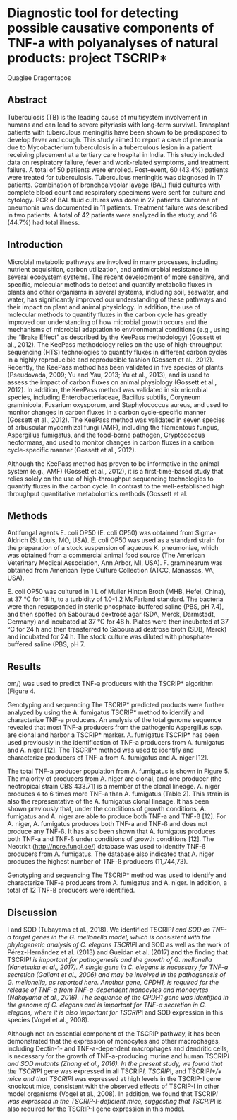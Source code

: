 # Diagnostic tool for detecting possible causative components of TNF-a with polyanalyses of natural products: project TSCRIP*
Quaglee Dragontacos


## Abstract
Tuberculosis (TB) is the leading cause of multisystem involvement in humans and can lead to severe pityriasis with long-term survival. Transplant patients with tuberculous meningitis have been shown to be predisposed to develop fever and cough. This study aimed to report a case of pneumonia due to Mycobacterium tuberculosis in a tuberculous lesion in a patient receiving placement at a tertiary care hospital in India. This study included data on respiratory failure, fever and work-related symptoms, and treatment failure. A total of 50 patients were enrolled. Post-event, 60 (43.4%) patients were treated for tuberculosis. Tuberculous meningitis was diagnosed in 17 patients. Combination of bronchoalveolar lavage (BAL) fluid cultures with complete blood count and respiratory specimens were sent for culture and cytology. PCR of BAL fluid cultures was done in 27 patients. Outcome of pneumonia was documented in 11 patients. Treatment failure was described in two patients. A total of 42 patients were analyzed in the study, and 16 (44.7%) had total illness.


## Introduction
Microbial metabolic pathways are involved in many processes, including nutrient acquisition, carbon utilization, and antimicrobial resistance in several ecosystem systems. The recent development of more sensitive, and specific, molecular methods to detect and quantify metabolic fluxes in plants and other organisms in several systems, including soil, seawater, and water, has significantly improved our understanding of these pathways and their impact on plant and animal physiology. In addition, the use of molecular methods to quantify fluxes in the carbon cycle has greatly improved our understanding of how microbial growth occurs and the mechanisms of microbial adaptation to environmental conditions (e.g., using the “Brake Effect” as described by the KeePass methodology) (Gossett et al., 2012). The KeePass methodology relies on the use of high-throughput sequencing (HTS) technologies to quantify fluxes in different carbon cycles in a highly reproducible and reproducible fashion (Gossett et al., 2012). Recently, the KeePass method has been validated in five species of plants (Pseudovada, 2009; Yu and Yau, 2013; Yu et al., 2013), and is used to assess the impact of carbon fluxes on animal physiology (Gossett et al., 2012). In addition, the KeePass method was validated in six microbial species, including Enterobacteriaceae, Bacillus subtilis, Coryneum graminicola, Fusarium oxysporum, and Staphylococcus aureus, and used to monitor changes in carbon fluxes in a carbon cycle-specific manner (Gossett et al., 2012). The KeePass method was validated in seven species of arbuscular mycorrhizal fungi (AMF), including the filamentous fungus, Aspergillus fumigatus, and the food-borne pathogen, Cryptococcus neoformans, and used to monitor changes in carbon fluxes in a carbon cycle-specific manner (Gossett et al., 2012).

Although the KeePass method has proven to be informative in the animal system (e.g., AMF) (Gossett et al., 2012), it is a first-time-based study that relies solely on the use of high-throughput sequencing technologies to quantify fluxes in the carbon cycle. In contrast to the well-established high throughput quantitative metabolomics methods (Gossett et al.


## Methods
Antifungal agents
E. coli OP50 (E. coli OP50) was obtained from Sigma-Aldrich (St Louis, MO, USA). E. coli OP50 was used as a standard strain for the preparation of a stock suspension of aqueous K. pneumoniae, which was obtained from a commercial animal food source (The American Veterinary Medical Association, Ann Arbor, MI, USA). F. graminearum was obtained from American Type Culture Collection (ATCC, Manassas, VA, USA).

E. coli OP50 was cultured in 1 L of Muller Hinton Broth (MHB, Hefei, China), at 37 °C for 18 h, to a turbidity of 1.0-1.2 McFarland standard. The bacteria were then resuspended in sterile phosphate-buffered saline (PBS, pH 7.4), and then spotted on Sabouraud dextrose agar (SDA, Merck, Darmstadt, Germany) and incubated at 37 °C for 48 h. Plates were then incubated at 37 °C for 24 h and then transferred to Sabouraud dextrose broth (SDB, Merck) and incubated for 24 h. The stock culture was diluted with phosphate-buffered saline (PBS, pH 7.


## Results
om/) was used to predict TNF-a producers with the TSCRIP* algorithm (Figure 4.

Genotyping and sequencing
The TSCRIP* predicted products were further analyzed by using the A. fumigatus TSCRIP* method to identify and characterize TNF-a producers. An analysis of the total genome sequence revealed that most TNF-a producers from the pathogenic Aspergillus spp. are clonal and harbor a TSCRIP* marker. A. fumigatus TSCRIP* has been used previously in the identification of TNF-a producers from A. fumigatus and A. niger [12]. The TSCRIP* method was used to identify and characterize producers of TNF-a from A. fumigatus and A. niger [12].

The total TNF-a producer population from A. fumigatus is shown in Figure 5. The majority of producers from A. niger are clonal, and one producer (the neotropical strain CBS 433.71) is a member of the clonal lineage. A. niger produces 4 to 6 times more TNF-a than A. fumigatus (Table 2). This strain is also the representative of the A. fumigatus clonal lineage. It has been shown previously that, under the conditions of growth conditions, A. fumigatus and A. niger are able to produce both TNF-a and TNF-ß [12]. For A. niger, A. fumigatus produces both TNF-a and TNF-ß and does not produce any TNF-ß. It has also been shown that A. fumigatus produces both TNF-a and TNF-ß under conditions of growth conditions [12]. The Neotrkit (http://nore.fungi.de/) database was used to identify TNF-ß producers from A. fumigatus. The database also indicated that A. niger produces the highest number of TNF-ß producers (11,744,73).

Genotyping and sequencing
The TSCRIP* method was used to identify and characterize TNF-a producers from A. fumigatus and A. niger. In addition, a total of 12 TNF-ß producers were identified.


## Discussion
I and SOD (Tubayama et al., 2018). We identified TSCRIP*I and SOD as TNF-a target genes in the G. mellonella model, which is consistent with the phylogenetic analysis of C. elegans TSCRIP*I and SOD as well as the work of Pérez-Hernández et al. (2013) and Gueidan et al. (2017) and the finding that TSCRIP*I is important for pathogenesis and the growth of G. mellonella (Kanetsuka et al., 2017). A single gene in C. elegans is necessary for TNF-a secretion (Gallant et al., 2006) and may be involved in the pathogenesis of G. mellonella, as reported here. Another gene, CPDH1, is required for the release of TNF-a from TNF-a-dependent monocytes and monocytes (Nakayama et al., 2016). The sequence of the CPDH1 gene was identified in the genome of C. elegans and is important for TNF-a secretion in C. elegans, where it is also important for TSCRIP*I and SOD expression in this species (Vogel et al., 2008).

Although not an essential component of the TSCRIP pathway, it has been demonstrated that the expression of monocytes and other macrophages, including Dectin-1- and TNF-a-dependent macrophages and dendritic cells, is necessary for the growth of TNF-a-producing murine and human TSCRIP*I and SOD mutants (Zhang et al., 2016). In the present study, we found that the TSCRIP*I gene was expressed in all TSCRIP*I, TSCRIP*I, and TSCRIP*I+/+ mice and that TSCRIP*I was expressed at high levels in the TSCRIP-I gene knockout mice, consistent with the observed effects of TSCRIP-I in other model organisms (Vogel et al., 2008). In addition, we found that TSCRIP*I was expressed in the TSCRIP-I-deficient mice, suggesting that TSCRIP*I is also required for the TSCRIP-I gene expression in this model.
